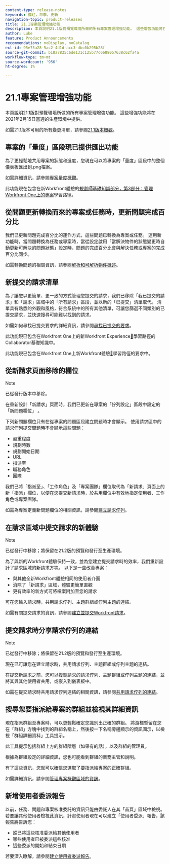 ```yaml
---
content-type: release-notes
keywords: 備註，每季，更新
navigation-topic: product-releases
title: 21.1專案管理增強功能
description: 本頁說明21.1版對預覽環境所做的所有專案管理增強功能。 這些增強功能將在2021年2月15日當週的生產環境中提供。
author: Luke
feature: Product Announcements
recommendations: noDisplay, noCatalog
exl-id: 95e75a28-5ac2-4d1d-acc3-dbc0b295b28f
source-git-commit: b18a7835c6de131c125b77c6688057638c62fa4a
workflow-type: tm+mt
source-wordcount: '956'
ht-degree: 1%

---
```


# 21.1專案管理增強功能

本頁說明21.1版對預覽環境所做的所有專案管理增強功能。 這些增強功能將在2021年2月15日當週的生產環境中提供。

如需21.1版本可用的所有變更清單，請參閱[21.1版本概觀](../../../product-announcements/product-releases/21.1-release-activity/21-1-release-overview.md)。

## 專案的「量度」區段現已提供匯出功能

為了更輕鬆地共用專案的狀態和進度，您現在可以將專案的「量度」區段中的整個儀表板匯出到.png檔案。

如需詳細資訊，請參閱[專案量度概觀](../../../manage-work/projects/manage-projects/project-metrics.md)。

此功能現在包含在新Workfront體驗的[規劃師基礎知識部分，第3部分：管理Workfront One上的專案](https://experienceleague.adobe.com/zh-hant/docs/workfront-learn/tutorials-workfront/home)學習路徑。

## 從問題更新轉換而來的專案或任務時，更新問題完成百分比

我們已更新問題完成百分比的運作方式，這些問題已轉換為專案或任務。 運用新功能時，當問題轉換為任務或專案時，當從設定啟用「當解決物件的狀態變更時自動更新可解決的問題狀態」設定時，問題的完成百分比會與解決任務或專案的完成百分比同步。

如需轉換問題的相關資訊，請參閱[解析和可解析物件概述](../../../manage-work/issues/convert-issues/resolving-and-resolvable-objects.md)。

## 新提交的請求清單

為了讓您以更簡單、更一致的方式管理您提交的請求，我們已移除「我已提交的請求」和「請求」區域中的「所有請求」區段，並以新的「已提交」清單取代。 清單具有熟悉的外觀和風格，符合系統中的所有其他清單，可讓您篩選不同類別的已提交請求，並快速搜尋可能難以找到的請求。

如需如何尋找已提交要求的詳細資訊，請參閱[尋找已提交的要求](../../../manage-work/requests/create-requests/locate-submitted-requests.md)。

此功能現已包含在Workfront One上的新Workfront Experience[&#128279;](https://experienceleague.adobe.com/zh-hant/docs/workfront-learn/tutorials-workfront/manage-work/issues-requests/make-a-request)學習路徑的Collaborator基礎知識中。

此功能現已包含在Workfront One上新Workfront體驗[&#128279;](https://experienceleague.adobe.com/zh-hant/docs/workfront-learn/tutorials-workfront/manage-work/request-queues/understand-request-queues)學習路徑的要求中。

## 從新請求頁面移除的欄位

>[!NOTE]
>
>已從發行版本中移除。

在重新設計「新請求」頁面時，我們已更新在專案的「佇列設定」區段中設定的「新問題欄位」 。

下列新問題欄位只有在從專案的問題區段建立問題時才會顯示。 使用請求區中的請求佇列提交問題時不會顯示這些問題：

* 嚴重程度
* 規劃時數
* 規劃開始日期
* URL
* 指派至
* 職務角色
* 團隊

我們已將「指派至」、「工作角色」及「專案團隊」欄位取代為「新請求」頁面上的新「指派」欄位，以便在您提交新請求時，於共用欄位中有效地指定使用者、工作角色或專案團隊。

如需為專案定義新問題欄位的相關資訊，請參閱[建立請求佇列](../../../manage-work/requests/create-and-manage-request-queues/create-request-queue.md)。

## 在請求區域中提交請求的新體驗

>[!NOTE]
>
>已從發行中移除；將保留在21.2版的預覽和發行至生產環境。

為了與新的Workfront體驗保持一致，並為您建立提交請求時的效率，我們重新設計了請求區域的新請求方塊。 以下是一些改善專案：

* 與其他全新Workfront體驗相同的使用者介面
* 消除了「新請求」區域，體驗更簡單直觀
* 更有效率的新方式可將檔案附加至您的請求

可在您輸入請求時，共用請求佇列、主題群組或佇列主題的連結。

如需有關提交請求的資訊，請參閱[建立並提交Workfront請求](/help/quicksilver/manage-work/requests/create-requests/create-submit-requests.md)。

## 提交請求時分享請求佇列的連結

>[!NOTE]
>
>已從發行中移除；將保留在21.2版的預覽和發行至生產環境。

現在已可讓您在建立請求時，共用請求佇列、主題群組或佇列主題的連結。

在提交新請求之前，您可以複製請求的請求佇列、主題群組或佇列主題的連結，並將其與其他使用者共用，或嵌入到儀表板中。

如需在提交請求時共用請求佇列連結的相關資訊，請參閱[共用請求佇列的連結](../../../manage-work/requests/create-requests/share-link-to-request-queue.md)。

## 搜尋您要指派給專案的群組並檢視其詳細資訊

現在指派群組至專案時，可以更輕鬆確定您識別出正確的群組。 將游標暫留在您在「群組」方塊中找到的群組名稱上，然後按一下名稱旁邊顯示的資訊圖示，以檢視「群組詳細資料」工具提示。

此工具提示包括群組上方的群組階層（如果有的話），以及群組的管理員。

根據為群組設定的詳細資訊，您也可能看到群組的業務主管和說明。

有了這些資訊，您就可以確信您選取了要指派給專案的正確群組。

如需詳細資訊，請參閱[管理專案概觀區域的資訊](../../../manage-work/projects/manage-projects/understand-project-overview-area.md)。

## 新增使用者委派報告

以前，任務、問題和專案核准委託的資訊只能由委託人在其「首頁」區域中檢視。 若要讓其他使用者檢視此資訊，計畫使用者現在可以建立「使用者委派」報告，該報告將告訴您：

* 誰已將這些核准委派給其他使用者
* 哪些使用者已被委派這些核准
* 這些委派的開始和結束日期

若要深入瞭解，請參閱[建立使用者委派報告](../../../reports-and-dashboards/reports/creating-and-managing-reports/create-user-delegation-report.md)。
